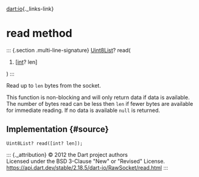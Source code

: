 [dart:io](../../dart-io/dart-io-library){._links-link}

read method
===========

::: {.section .multi-line-signature}
[Uint8List](../../dart-typed_data/uint8list-class)? read(

1.  \[[int](../../dart-core/int-class)? len\]

)
:::

Read up to `len` bytes from the socket.

This function is non-blocking and will only return data if data is
available. The number of bytes read can be less then `len` if fewer
bytes are available for immediate reading. If no data is available
`null` is returned.

Implementation {#source}
--------------

``` {.language-dart data-language="dart"}
Uint8List? read([int? len]);
```

::: {._attribution}
© 2012 the Dart project authors\
Licensed under the BSD 3-Clause \"New\" or \"Revised\" License.\
<https://api.dart.dev/stable/2.18.5/dart-io/RawSocket/read.html>
:::
